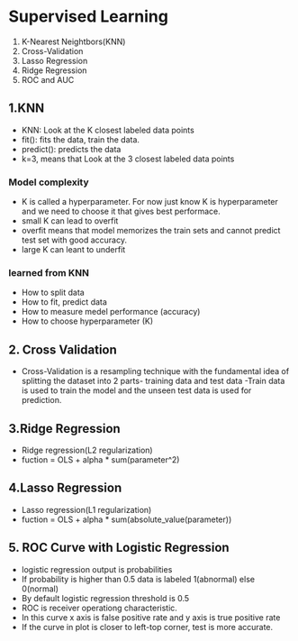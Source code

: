 # Supervised Learning
1. K-Nearest Neightbors(KNN)
2. Cross-Validation
3. Lasso Regression
4. Ridge Regression
5. ROC and AUC

## 1.KNN
- KNN: Look at the K closest labeled data points
- fit(): fits the data, train the data.
- predict(): predicts the data
- k=3, means that Look at the 3 closest labeled data points

### Model complexity
- K is called a hyperparameter. For now just know K is hyperparameter and we need to choose it that gives best performace.
- small K can lead to overfit
- overfit means that model memorizes the train sets and cannot predict test set with good accuracy.
- large K can leant to underfit

### learned from KNN
- How to split data
- How to fit, predict data
- How to measure medel performance (accuracy)
- How to choose hyperparameter (K)

## 2. Cross Validation
- Cross-Validation is a resampling technique with the fundamental idea of splitting the dataset into 2 parts- training data and test data
-Train data is used to train the model and the unseen test data is used for prediction.

## 3.Ridge Regression
- Ridge regression(L2 regularization)
- fuction = OLS + alpha * sum(parameter^2)

## 4.Lasso Regression
- Lasso regression(L1 regularization)
- fuction = OLS + alpha * sum(absolute_value(parameter))

## 5. ROC Curve with Logistic Regression
- logistic regression output is probabilities
- If probability is higher than 0.5 data is labeled 1(abnormal) else 0(normal)
- By default logistic regression threshold is 0.5
- ROC is receiver operationg characteristic. 
- In this curve x axis is false positive rate and y axis is true positive rate
- If the curve in plot is closer to left-top corner, test is more accurate.
